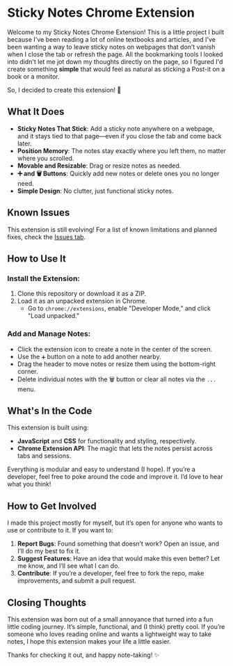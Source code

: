 # Sticky Notes Chrome Extension

Welcome to my Sticky Notes Chrome Extension! This is a little project I built because I've been reading a lot of online textbooks and articles, and I've been wanting a way to leave sticky notes on webpages that don’t vanish when I close the tab or refresh the page. All the bookmarking tools I looked into didn't let me jot down my thoughts directly on the page, so I figured I'd create something **simple** that would feel as natural as sticking a Post-it on a book or a monitor.

So, I decided to create this extension! 📝


## What It Does

- **Sticky Notes That Stick**: Add a sticky note anywhere on a webpage, and it stays tied to that page—even if you close the tab and come back later.
- **Position Memory**: The notes stay exactly where you left them, no matter where you scrolled.
- **Movable and Resizable**: Drag or resize notes as needed.
- **➕ and 🗑️ Buttons**: Quickly add new notes or delete ones you no longer need.
- **Simple Design**: No clutter, just functional sticky notes.


## Known Issues

This extension is still evolving! For a list of known limitations and planned fixes, check the [Issues tab](https://github.com/larsenwald/Sticky-Notes-Extension/issues).


## How to Use It

### Install the Extension:
1. Clone this repository or download it as a ZIP.
2. Load it as an unpacked extension in Chrome. 
   - Go to `chrome://extensions`, enable "Developer Mode," and click "Load unpacked."

### Add and Manage Notes:
- Click the extension icon to create a note in the center of the screen.
- Use the `➕` button on a note to add another nearby.
- Drag the header to move notes or resize them using the bottom-right corner.
- Delete individual notes with the 🗑️ button or clear all notes via the `...` menu.


## What's In the Code

This extension is built using:
- **JavaScript** and **CSS** for functionality and styling, respectively.
- **Chrome Extension API**: The magic that lets the notes persist across tabs and sessions.

Everything is modular and easy to understand (I hope). If you’re a developer, feel free to poke around the code and improve it. I’d love to hear what you think!


## How to Get Involved

I made this project mostly for myself, but it’s open for anyone who wants to use or contribute to it. If you want to:
1. **Report Bugs**: Found something that doesn’t work? Open an issue, and I’ll do my best to fix it.
2. **Suggest Features**: Have an idea that would make this even better? Let me know, and I’ll see what I can do.
3. **Contribute**: If you’re a developer, feel free to fork the repo, make improvements, and submit a pull request.


## Closing Thoughts

This extension was born out of a small annoyance that turned into a fun little coding journey. It’s simple, functional, and (I think) pretty cool. If you’re someone who loves reading online and wants a lightweight way to take notes, I hope this extension makes your life a little easier.

Thanks for checking it out, and happy note-taking! ✨
